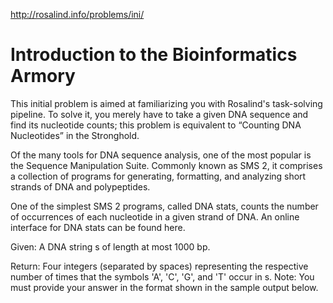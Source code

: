 http://rosalind.info/problems/ini/

# Introduction to the Bioinformatics Armory

This initial problem is aimed at familiarizing you with Rosalind's
task-solving pipeline. To solve it, you merely have to take a given
DNA sequence and find its nucleotide counts; this problem is equivalent
to “Counting DNA Nucleotides” in the Stronghold.

Of the many tools for DNA sequence analysis, one of the most popular
is the Sequence Manipulation Suite. Commonly known as SMS 2, it comprises
a collection of programs for generating, formatting, and analyzing short
strands of DNA and polypeptides.

One of the simplest SMS 2 programs, called DNA stats, counts the number
of occurrences of each nucleotide in a given strand of DNA. An online
interface for DNA stats can be found here.

Given: A DNA string s of length at most 1000 bp.

Return: Four integers (separated by spaces) representing the respective
number of times that the symbols 'A', 'C', 'G', and 'T' occur in s. Note:
You must provide your answer in the format shown in the sample output below.
